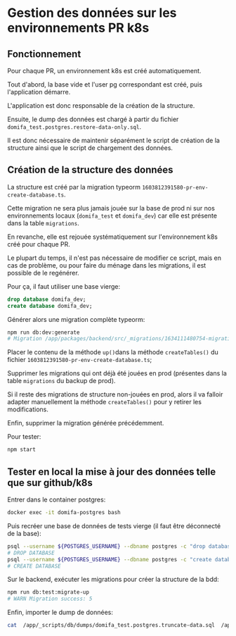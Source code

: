 # Gestion des données sur les environnements PR k8s

## Fonctionnement

Pour chaque PR, un environnement k8s est créé automatiquement.

Tout d'abord, la base vide et l'user pg correspondant est créé, puis l'application démarre.

L'application est donc responsable de la création de la structure.

Ensuite, le dump des données est chargé à partir du fichier `domifa_test.postgres.restore-data-only.sql`.

Il est donc nécessaire de maintenir séparément le script de création de la structure ainsi que le script de chargement des données.

## Création de la structure des données

La structure est créé par la migration typeorm `1603812391580-pr-env-create-database.ts`.

Cette migration ne sera plus jamais jouée sur la base de prod ni sur nos environnements locaux (`domifa_test` et `domifa_dev`) car elle est présente dans la table `migrations`.

En revanche, elle est rejouée systématiquement sur l'environnement k8s créé pour chaque PR.

Le plupart du temps, il n'est pas nécessaire de modifier ce script, mais en cas de problème, ou pour faire du ménage dans les migrations, il est possible de le regénérer.

Pour ça, il faut utiliser une base vierge:

```sql
drop database domifa_dev;
create database domifa_dev;
```

Générer alors une migration complète typeorm:

```bash
npm run db:dev:generate
# Migration /app/packages/backend/src/_migrations/1634111480754-migration.ts has been generated successfully.
```

Placer le contenu de la méthode `up()`dans la méthode `createTables()` du fichier `1603812391580-pr-env-create-database.ts`;

Supprimer les migrations qui ont déjà été jouées en prod (présentes dans la table `migrations` du backup de prod).

Si il reste des migrations de structure non-jouées en prod, alors il va falloir adapter manuellement la méthode `createTables()` pour y retirer les modifications.

Enfin, supprimer la migration générée précédemment.

Pour tester:

```bash
npm start
```

## Tester en local la mise à jour des données telle que sur github/k8s

Entrer dans le container postgres:

```bash
docker exec -it domifa-postgres bash
```

Puis recréer une base de données de tests vierge (il faut être déconnecté de la base):

```bash
psql --username ${POSTGRES_USERNAME} --dbname postgres -c "drop database domifa_test;"
# DROP DATABASE
psql --username ${POSTGRES_USERNAME} --dbname postgres -c "create database domifa_test;"
# CREATE DATABASE
```

Sur le backend, exécuter les migrations pour créer la structure de la bdd:

```bash
npm run db:test:migrate-up
# WARN Migration success: 5
```

Enfin, importer le dump de données:

```bash
cat  /app/_scripts/db/dumps/domifa_test.postgres.truncate-data.sql  /app/_scripts/db/dumps/domifa_test.postgres.restore-data-only.sql | psql --username ${POSTGRES_USERNAME} --dbname domifa_test -1
```
